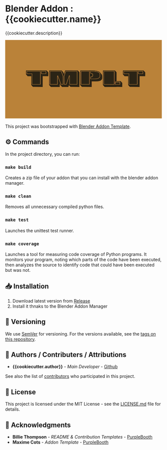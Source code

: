 
# Blender Addon : {{cookiecutter.name}}

{{cookiecutter.description}}

![Demo](.media/header.png)

This project was bootstrapped with [Blender Addon Template](git@github.com:kitchen-production/blender-addon-template.git).


<center>

<script type="text/javascript" src="https://cdnjs.buymeacoffee.com/1.0.0/button.prod.min.js" data-name="bmc-button" data-slug="nig3lpron" data-color="#ff9300" data-emoji=""  data-font="Lato" data-text="Buy me a coffee" data-outline-color="#000000" data-font-color="#000000" data-coffee-color="#FFDD00" ></script>

</center>


## ⚙️ Commands

In the project directory, you can run:

### `make build`

Creates a zip file of your addon that you can install with the blender addon manager.

### `make clean`

Removes all unnecessary compiled python files.

### `make test`

Launches the unittest test runner.

### `make coverage`

Launches a tool for measuring code coverage of Python programs. It monitors your program, noting which parts of the code have been executed, then analyzes the source to identify code that could have been executed but was not.

## 📥 Installation

1. Download latest version from [Release](https://github.com/{{cookiecutter.author}}/{{cookiecutter.repository_name}}/releases)
2. Install it thnaks to the Blender Addon Manager

## 🔢 Versioning

We use [SemVer](http://semver.org/) for versioning. For the versions available, see the [tags on this repository](https://github.com/{{cookiecutter.author}}/{{cookiecutter.repository_name}}/tags).

## 🤹 Authors / Contributers / Attributions

* **{{cookiecutter.author}}** - *Main Developer* - [Github](https://github.com/{{cookiecutter.author}}/)

See also the list of [contributors](https://github.com/{{cookiecutter.author}}/{{cookiecutter.repository_name}}/contributors) who participated in this project.

## 📃 License

This project is licensed under the MIT License - see the [LICENSE.md](LICENSE) file for details.

## 👏 Acknowledgments

* **Billie Thompson** - *README & Contribution Templates* - [PurpleBooth](https://github.com/PurpleBooth)
* **Maxime Cots** - *Addon Template* - [PurpleBooth](https://github.com/Ni-g-3l)
